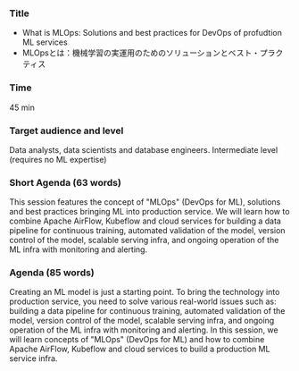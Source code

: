 ### Title

- What is MLOps: Solutions and best practices for DevOps of profudtion ML services 
- MLOpsとは：機械学習の実運用のためのソリューションとベスト・プラクティス

### Time

45 min

### Target audience and level

Data analysts, data scientists and database engineers. Intermediate level (requires no ML expertise)

### Short Agenda (63 words)
This session features the concept of "MLOps" (DevOps for ML), solutions and best practices bringing ML into production service. We will learn how to combine Apache AirFlow, Kubeflow and cloud services for building a data pipeline for continuous training, automated validation of the model, version control of the model, scalable serving infra, and ongoing operation of the ML infra with monitoring and alerting.

### Agenda (85 words)

Creating an ML model is just a starting point. To bring the technology into production service, you need to solve various real-world issues such as: building a data pipeline for continuous training, automated validation of the model, version control of the model, scalable serving infra, and ongoing operation of the ML infra with monitoring and alerting. In this session, we will learn concepts of "MLOps" (DevOps for ML) and how to combine Apache AirFlow, Kubeflow and cloud services to build a production ML service infra.


